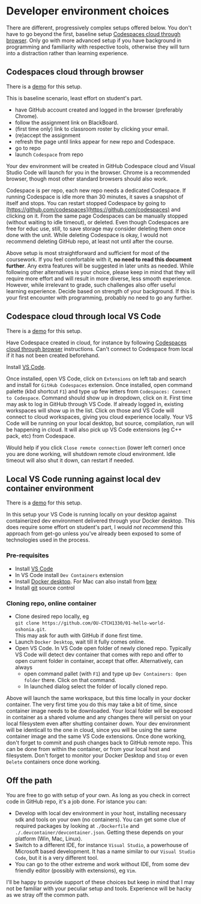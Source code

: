 # Developer environment choices

There are different, progressively complex setups offered below. You don't have to go beyond the first, baseline setup [Codespaces cloud through browser](#codespaces-cloud-through-browser). Only go with more advanced setup if you have background in programming and familiarity with respective tools, otherwise they will turn into a distraction rather than learning experience.

## Codespaces cloud through browser

There is a [demo](https://ohiouniversity.hosted.panopto.com/Panopto/Pages/Viewer.aspx?id=50ddd73b-b456-41c5-83de-b1d80010640b) for this setup.

This is baseline scenario, least effort on student's part.

- have GitHub account created and logged in the browser (preferably Chrome).
- follow the assignment link on BlackBoard.
- (first time only) link to classroom roster by clicking your email.
- (re)accept the assignment
- refresh the page until links appear for new repo and Codespace.
- go to repo
- launch `Codespace` from repo

Your dev environment will be created in GitHub Codespace cloud and Visual Studio Code will launch for you in the browser. Chrome is a recommended browser, though most other standard browsers should also work.

Codespace is per repo, each new repo needs a dedicated Codespace. If running Codespace is idle more than 30 minutes, it saves a snapshot of itself and stops. You can restart stopped Codespace by going to [https://github.com/codespaces](https://github.com/codespaces) and clicking on it. From the same page Codespaces can be manually stopped (without waiting to idle timeout), or deleted. Even though Codespaces are free for educ use, still, to save storage may consider deleting them once done with the unit. While deleting Codespace is okay, I would not recommend deleting GitHub repo, at least not until after the course.

Above setup is most straightforward and sufficient for most of the coursework. If you feel comfortable with it, **no need to read this document further**. Any extra features will be suggested in later units as needed. While following other alternatives is your choice, please keep in mind that they will require more effort and will result in more diverse, less smooth experience. However, while irrelevant to grade, such challenges also offer useful learning experience. Decide based on strength of your background. If this is your first encounter with programming, probably no need to go any further.

## Codespace cloud through local VS Code

There is a [demo](https://ohiouniversity.hosted.panopto.com/Panopto/Pages/Viewer.aspx?id=d02e4842-5fb7-448f-ac15-b1d80010641c) for this setup.

Have Codespace created in cloud, for instance by following [Codespaces cloud through browser](#codespaces-cloud-through-browser) instructions. Can't connect to Codespace from local if it has not been created beforehand.

Install [VS Code](https://code.visualstudio.com/download).

Once installed, open VS Code, click on `Extensions` on left tab and search and install for `GitHub Codespaces` extension. Once installed, open command palette (kbd shortcut `F1`) and type up few letters from `Codespaces: Connect to Codespace`. Command should show up in dropdown, click on it. First time may ask to log in GitHub through VS Code. If already logged in, existing workspaces will show up in the list. Click on those and VS Code will connect to cloud workspaces, giving you cloud experience locally. Your VS Code will be running on your local desktop, but source, compilation, run will be happening in cloud. It will also pick up VS Code extensions  (eg C++ pack, etc) from Codespace.

Would help if you click `Close remote connection` (lower left corner) once you are done working, will shutdown remote cloud environment. Idle timeout will also shut it down, can restart if needed.

## Local VS Code running against local dev container environment

There is a [demo](https://ohiouniversity.hosted.panopto.com/Panopto/Pages/Viewer.aspx?id=6a7ed453-99f9-43fe-94b6-b1d800106411) for this setup.

In this setup your VS Code is running locally on your desktop against containerized dev environment delivered through your Docker desktop. This does require some effort on student's part, I would _not recommend_ this approach from get-go unless you've already been exposed to some of technologies used in the process.

### Pre-requisites

- Install [VS Code](https://code.visualstudio.com/download)
- In VS Code install `Dev Containers` extension
- Install [Docker desktop](https://www.docker.com/products/docker-desktop/). For Mac can also install from [bew](https://formulae.brew.sh/formula/docker)
- Install [git](https://git-scm.com/downloads) source control

### Cloning repo, online container

- Clone desired repo locally, eg <br /> `git clone https://github.com/OU-CTCH1330/01-hello-world-oshonia.git`. <br />This may ask for auth with GitHub if done first time.
- Launch `Docker Desktop`, wait till it fully comes online.
- Open VS Code. In VS Code open folder of newly cloned repo. Typically VS Code will detect dev container that comes with repo and offer to open current folder in container, accept that offer. Alternatively, can always 
  - open command pallet (with `F1`) and type up `Dev Containers: Open folder` there. Click on that command. 
  - In launched dialog select the folder of locally cloned repo.

Above will launch the same workspace, but this time locally in your docker container. The very first time you do this may take a bit of time, since container image needs to be downloaded. Your local folder will be exposed in container as a shared volume and any changes there will persist on your local filesystem even after shutting container down. Your dev environment will be identicall to the one in cloud, since you will be using the same container image and the same VS Code extensions. Once done working, don't forget to commit and push changes back to GitHub remote repo. This can be done from within the container, or from your local host and filesystem. Don't forget to monitor your Docker Desktop and `Stop` or even `Delete` containers once done working.

## Off the path

You are free to go with setup of your own. As long as you check in correct code in GitHub repo, it's a job done. For istance you can:

- Develop with local dev environment in your host, installing necessary sdk and tools on your own (no containers). You can get some clue of required packages by looking at `./Dockerfile` and `./.devcontainer/devcontainer.json`. Getting these depends on your platform (Win, Mac, Linux).
- Switch to a different IDE, for instance `Visual Studio`, a powerhouse of Microsoft based development. It has a name similar to our `Visual Studio Code`, but it is a very different tool.
- You can go to the other extreme and work without IDE, from some dev friendly editor (possibly with extensions), eg `Vim`.

I'll be happy to provide support of these choices but keep in mind that I may not be familiar with your peculiar setup and tools. Experience will be hacky as we stray off the common path.
